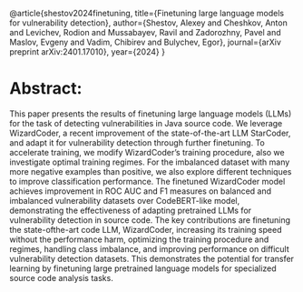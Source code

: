 @article{shestov2024finetuning,
  title={Finetuning large language models for vulnerability detection},
  author={Shestov, Alexey and Cheshkov, Anton and Levichev, Rodion and Mussabayev, Ravil and Zadorozhny, Pavel and Maslov, Evgeny and Vadim, Chibirev and Bulychev, Egor},
  journal={arXiv preprint arXiv:2401.17010},
  year={2024}
}

# Abstract:
This paper presents the results of finetuning large language models (LLMs) for the task of detecting vulnerabilities in Java source code. We leverage WizardCoder, a recent improvement of the state-of-the-art LLM StarCoder, and adapt it for vulnerability detection through further finetuning. To accelerate training, we modify WizardCoder’s training procedure, also we investigate optimal training regimes. For the imbalanced dataset with many more negative examples than positive, we also explore different techniques to improve classification performance. The finetuned WizardCoder model achieves improvement in ROC AUC and F1 measures on balanced and imbalanced vulnerability datasets over CodeBERT-like model, demonstrating the effectiveness of adapting pretrained LLMs for vulnerability detection in source code. The key contributions are finetuning the state-ofthe-art code LLM, WizardCoder, increasing its training speed without the performance harm, optimizing the training procedure and regimes, handling class imbalance, and improving performance on difficult vulnerability detection datasets. This demonstrates the potential for transfer learning by finetuning large pretrained language models for specialized source code analysis tasks.